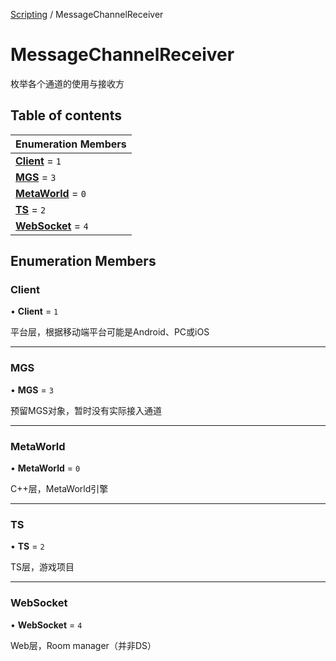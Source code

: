 [Scripting](../groups/Scripting.Scripting.md) / MessageChannelReceiver

# MessageChannelReceiver <Badge type="tip" text="Enumeration" /> <Score text="MessageChannelReceiver" />

枚举各个通道的使用与接收方

## Table of contents

| Enumeration Members |
| :-----|
| **[Client](Service.MessageChannelReceiver.md#client)** = ``1`` <br> |
| **[MGS](Service.MessageChannelReceiver.md#mgs)** = ``3`` <br> |
| **[MetaWorld](Service.MessageChannelReceiver.md#metaworld)** = ``0`` <br> |
| **[TS](Service.MessageChannelReceiver.md#ts)** = ``2`` <br> |
| **[WebSocket](Service.MessageChannelReceiver.md#websocket)** = ``4`` <br> |

## Enumeration Members

### Client <Score text="Client" /> 

• **Client** = ``1``

平台层，根据移动端平台可能是Android、PC或iOS

___

### MGS <Score text="MGS" /> 

• **MGS** = ``3``

预留MGS对象，暂时没有实际接入通道

___

### MetaWorld <Score text="MetaWorld" /> 

• **MetaWorld** = ``0``

C++层，MetaWorld引擎

___

### TS <Score text="TS" /> 

• **TS** = ``2``

TS层，游戏项目

___

### WebSocket <Score text="WebSocket" /> 

• **WebSocket** = ``4``

Web层，Room manager（并非DS）
